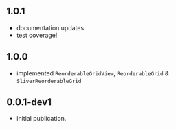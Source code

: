 ## 1.0.1

*  documentation updates
*  test coverage!


## 1.0.0

*  implemented `ReorderableGridView`, `ReorderableGrid` & `SliverReorderableGrid`

## 0.0.1-dev1

*  initial publication.
